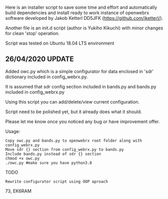 Here is an installer script to save some time and effort 
and automatically build dependencies and install ready to work instance of openwebrx software developed by Jakob Ketterl DD5JFK 
(https://github.com/jketterl/).

Another file is an init.d script (author is Yukiho Kikuchi) with minor changes for clean 'stop' operation. 

Script was tested on Ubuntu 18.04 LTS environment

26/04/2020 UPDATE
--------------------
Added owc.py which is a simple configurator for data enclosed in 'sdr' dictionary included in config_webrx.py.

It is assumed that sdr config section included in bands.py and bands.py included in config_webrx.py

Using this script you can add/delete/view current configuration.

Script need to be polished yet, but it already does what it should.

Please let me know once you noticed any bug or have improvement offer.

Usage:

	Copy owc.py and bands.py to openwebrx root folder along with config_webrx.py
	Move sdr {} section from config_webrx.py to bands.py
	Include bands.py instead of sdr {} section
	chmod +x owc.py
	./owc.py #make sure you have python3.8 
    
TODO

	Rewrite configurator script using OOP aproach 
73,
EK6RAM
  
